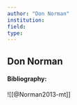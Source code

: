 ```yaml
---
author: "Don Norman"
institution:
field:
type:
---
```


## Don Norman
#### Bibliography:

![[@Norman2013-mt]]